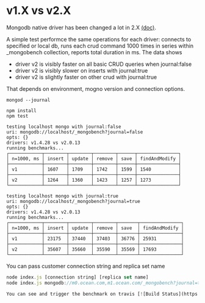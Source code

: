 v1.X vs v2.X
===

Mongodb native driver has been changed a lot in 2.X [(doc)](https://github.com/mongodb/node-mongodb-native/blob/2.0/docs/content/meta/changes-from-1.0.md).

A simple test performce the same operations for each driver: connects to specified or local db, runs each crud command 1000 times in series within _mongobench collection, reports total duration in ms. The data shows
- driver v2 is visibly faster on all basic CRUD queries when journal:false 
- driver v2 is visibly slower on inserts with journal:true
- driver v2 is slightly faster on other crud with journal:true

That depends on environment, mogno version and connection options.

```shell
mongod --journal

npm install
npm test

testing localhost mongo with journal:false
uri: mongodb://localhost/_mongobench?journal=false
opts: {}
drivers: v1.4.28 vs v2.0.13
running benchmarks...
┌────────────┬────────┬────────┬────────┬──────┬───────────────┐
│ n=1000, ms │ insert │ update │ remove │ save │ findAndModify │
├────────────┼────────┼────────┼────────┼──────┼───────────────┤
│ v1         │ 1607   │ 1709   │ 1742   │ 1599 │ 1540          │
├────────────┼────────┼────────┼────────┼──────┼───────────────┤
│ v2         │ 1264   │ 1360   │ 1423   │ 1257 │ 1273          │
└────────────┴────────┴────────┴────────┴──────┴───────────────┘

testing localhost mongo with journal:true
uri: mongodb://localhost/_mongobench?journal=true
opts: {}
drivers: v1.4.28 vs v2.0.13
running benchmarks...
┌────────────┬────────┬────────┬────────┬───────┬───────────────┐
│ n=1000, ms │ insert │ update │ remove │ save  │ findAndModify │
├────────────┼────────┼────────┼────────┼───────┼───────────────┤
│ v1         │ 23175  │ 37440  │ 37403  │ 36776 │ 25931         │
├────────────┼────────┼────────┼────────┼───────┼───────────────┤
│ v2         │ 35607  │ 35660  │ 35590  │ 35569 │ 17693         │
└────────────┴────────┴────────┴────────┴───────┴───────────────┘

```

You can pass customer connection string and replica set name
```javascript
node index.js [connection string] [replica set name]
node index.js mongodb://m0.ocean.com,m1.ocean.com/_mongobench?journal=true&ssl=true

You can see and trigger the benchmark on travis [![Build Status](https://travis-ci.org/bubenshchykov/mongo-driver-benchmarks.png?branch=master)](https://travis-ci.org/bubenshchykov/mongo-driver-benchmarks)